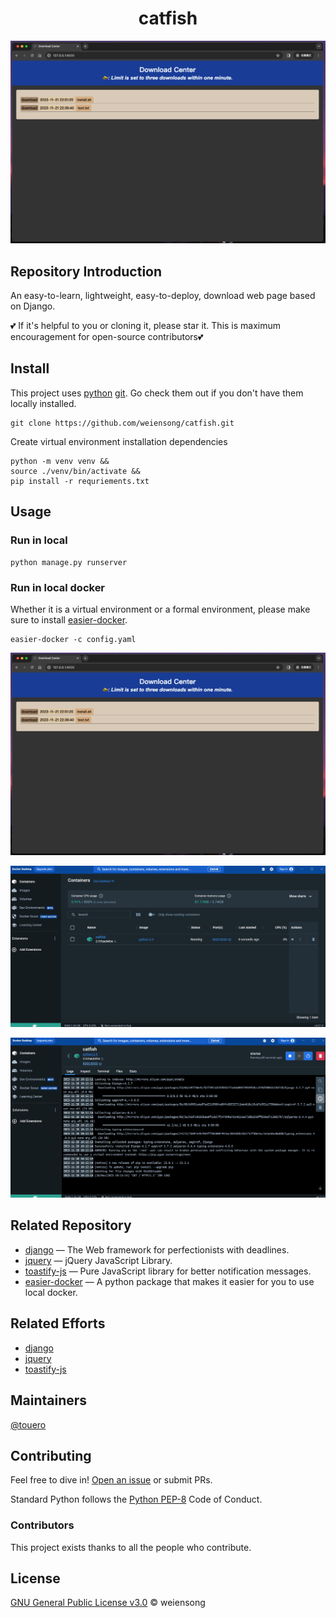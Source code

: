 <h1 align="center">catfish</h1>

<!--
<p align="center">
    <img src="https://img.shields.io/badge/python_-%3E%3D3.8-blue" alt="">
    <img src="https://img.shields.io/badge/license_-MIT-blue" alt="">
    <a href="https://www.mysql.com/"><img src="https://img.shields.io/badge/-mysql-grey?style=plastic&logo=mysql" alt=""/></a>
    <a href="https://fastapi.tiangolo.com/"><img src="https://img.shields.io/badge/fastapi-grey?style=plastic&logo=fastapi" alt=""></a>
    <a href="https://www.docker.com/"><img src="https://img.shields.io/badge/docker-grey?style=plastic&logo=docker" alt=""></a>
    <a href="https://dataease.io/"><img src="https://img.shields.io/badge/dataease-grey" alt=""></a>
</p>
-->
<p align="center">
    <img src=static/image/index.png alt="">
</p>

## Repository Introduction
An easy-to-learn, lightweight, easy-to-deploy, download web page based on Django.
 
💕 If it's helpful to you or cloning it, please star it. This is maximum encouragement for open-source contributors💕

## Install

This project uses [python](https://www.python.org/) [git](https://git-scm.com/). Go check them out if you don't have them locally installed.

```shell
git clone https://github.com/weiensong/catfish.git
```
Create virtual environment installation dependencies
```shell
python -m venv venv && 
source ./venv/bin/activate && 
pip install -r requriements.txt
```
## Usage
### Run in local
```shell
python manage.py runserver
```
### Run in local docker
Whether it is a virtual environment or a formal environment, please make sure to install [easier-docker](https://github.com/weiensong/easier-docker?tab=readme-ov-file).
```shell
easier-docker -c config.yaml
```
<p align="center">
    <img src=static/image/index_download.png alt="">
</p>
<p align="center">
    <img src=static/image/container.png alt="">
</p>
<p align="center">
    <img src=static/image/container_log.png alt="">
</p>

## Related Repository

- [django](https://github.com/django/django) — The Web framework for perfectionists with deadlines.
- [jquery](https://github.com/jquery/jquery) — jQuery JavaScript Library.
- [toastify-js](https://github.com/apvarun/toastify-js) — Pure JavaScript library for better notification messages.
- [easier-docker](https://github.com/weiensong/easier-docker?tab=readme-ov-file) — A python package that makes it easier for you to use local docker.


## Related Efforts

- [django](https://www.djangoproject.com/)
- [jquery](https://jquery.com/)
- [toastify-js](https://apvarun.github.io/toastify-js/) 



## Maintainers

[@touero](https://github.com/touero)



## Contributing


Feel free to dive in! [Open an issue](https://github.com/weiensong/catfish/issues) or submit PRs.

Standard Python follows the [Python PEP-8](https://peps.python.org/pep-0008/) Code of Conduct.


### Contributors

This project exists thanks to all the people who contribute.



## License

[GNU General Public License v3.0](https://github.com/weiensong/opsariichthys-bidens/blob/master/LICENSE) © weiensong

